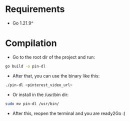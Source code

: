# Requirements
- Go 1.21.9^

# Compilation
- Go to the root dir of the project and run:
```bash
go build -o pin-dl
```

- After that, you can use the binary like this:
```bash
./pin-dl <pinterest_video_url>
```

- Or install in the /usr/bin dir:

```bash
sudo mv pin-dl /usr/bin/
```
- After this, reopen the terminal and you are ready2Go :)
